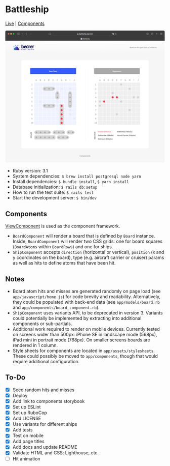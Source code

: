 # Battleship

[Live](https://battleship.dan.kim) | [Components](https://battleship.dan.kim/components)

![Screenshot](./screenshot.png)

- Ruby version: 3.1
- System dependencies: `$ brew install postgresql node yarn`
- Install dependencies: `$ bundle install`, `$ yarn install`
- Database initialization: `$ rails db:setup`
- How to run the test suite: `$ rails test`
- Start the development server: `$ bin/dev`

## Components

[ViewComponent](https://viewcomponent.org) is used as the component framework.

- `BoardComponent` will render a board that is defined by `Board` instance. Inside, `BoardComponent` will render two CSS grids: one for board squares (`BoardAtom`s within `BoardRow`s) and one for ships.
- `ShipComponent` accepts `direction` (horizontal or vertical), `position` (x and y coordinates on the board), type (e.g. aircraft carrier or cruiser) params as well as hits to define atoms that have been hit.

## Notes

- Board atom hits and misses are generated randomly on page load (see `app/javascript/home.js`) for code brevity and readability. Alternatively, they could be populated with back-end data (see `app/models/board.rb` and `app/components/board_component.rb`).
- `ShipComponent` uses variants API, to be deprecated in version 3. Variants could potentially be implemented by extracting into additional components or sub-partials.
- Additional work required to render on mobile devices. Currently tested on screens wider than 500px: iPhone SE in landscape mode (568px), iPad mini in portrait mode (768px). On smaller screens boards are rendered in 1 column.
- Style sheets for components are located in `app/assets/stylesheets`. These could possibly be moved to `app/components`, though that would require additional configuration.

## To-Do

- [x] Seed random hits and misses
- [x] Deploy
- [x] Add link to components storybook
- [x] Set up ESLint
- [x] Set up RuboCop
- [x] Add LICENSE
- [x] Use variants for different ships
- [x] Add tests
- [x] Test on mobile
- [x] Add page titles
- [x] Add docs and update README
- [x] Validate HTML and CSS; Lighthouse, etc.
- [ ] Hit animation
